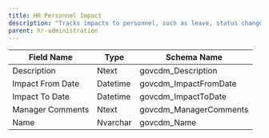 ```yaml
---
title: HR Personnel Impact
description: "Tracks impacts to personnel, such as leave, status changes, or other significant events."
parent: hr-administration
---
```


| Field Name        | Type     | Schema Name           |
|-------------------|----------|----------------------|
| Description       | Ntext    | govcdm_Description   |
| Impact From Date  | Datetime | govcdm_ImpactFromDate|
| Impact To Date    | Datetime | govcdm_ImpactToDate  |
| Manager Comments  | Ntext    | govcdm_ManagerComments|
| Name              | Nvarchar | govcdm_Name          |
